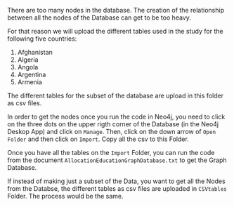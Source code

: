There are too many nodes in the database. The creation of the relationship between all the nodes of the Database can get to be too heavy. 

For that reason we will upload the different tables used in the study for the following five countries: 

1. Afghanistan
2. Algeria
3. Angola
4. Argentina
5. Armenia

The different tables for the subset of the database are upload in this folder as csv files. 

In order to get the nodes once you run the code in Neo4j, you need to click on the three dots on the upper rigth corner of the Database (in the Neo4j Deskop App) and click on `Manage`. Then, click on the down arrow of `Open Folder` and then click on `Import`. Copy all the csv to this Folder.

Once you have all the tables on the `Import` Folder, you can run the code from the document `AllocationEducationGraphDatabase.txt` to get the Graph Database.

If instead of making just a subset of the Data, you want to get all the Nodes from the Databse, the different tables as csv files are uploaded in `CSVtables` Folder. The process would be the same.
